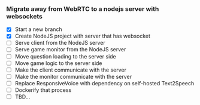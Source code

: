 ### Migrate away from WebRTC to a nodejs server with websockets ###

- [x] Start a new branch
- [x] Create NodeJS project with server that has websocket
- [ ] Serve client from the NodeJS server
- [ ] Serve game monitor from the NodeJS server
- [ ] Move question loading to the server side
- [ ] Move game logic to the server side
- [ ] Make the client communicate with the server
- [ ] Make the monitor communicate with the server
- [ ] Replace ResponsiveVoice with dependency on self-hosted Text2Speech
- [ ] Dockerify that process
- [ ] TBD...
